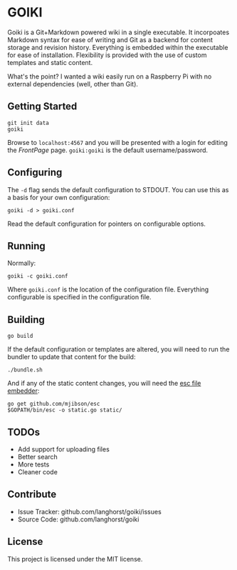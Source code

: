GOIKI
=====

Goiki is a Git+Markdown powered wiki in a single executable. It incorpoates Markdown syntax for ease of writing and Git as a backend for content storage and revision history. Everything is embedded within the executable for ease of installation. Flexibility is provided with the use of custom templates and static content.

What's the point? I wanted a wiki easily run on a Raspberry Pi with no external dependencies (well, other than Git).


Getting Started
---------------

    git init data
    goiki

Browse to `localhost:4567` and you will be presented with a login for editing the _FrontPage_ page. `goiki:goiki` is the default username/password.


Configuring
-----------

The `-d` flag sends the default configuration to STDOUT. You can use this as a basis for your own configuration:

    goiki -d > goiki.conf

Read the default configuration for pointers on configurable options.


Running
-------

Normally:

    goiki -c goiki.conf

Where `goiki.conf` is the location of the configuration file. Everything configurable is specified in the configuration file.


Building
--------

    go build

If the default configuration or templates are altered, you will need to run the bundler to update that content for the build:

    ./bundle.sh

And if any of the static content changes, you will need the [esc file embedder](https://github.com/mjibson/esc):

    go get github.com/mjibson/esc
    $GOPATH/bin/esc -o static.go static/


TODOs
-----

* Add support for uploading files
* Better search
* More tests
* Cleaner code


Contribute
----------

* Issue Tracker: github.com/langhorst/goiki/issues
* Source Code: github.com/langhorst/goiki


License
-------

This project is licensed under the MIT license.